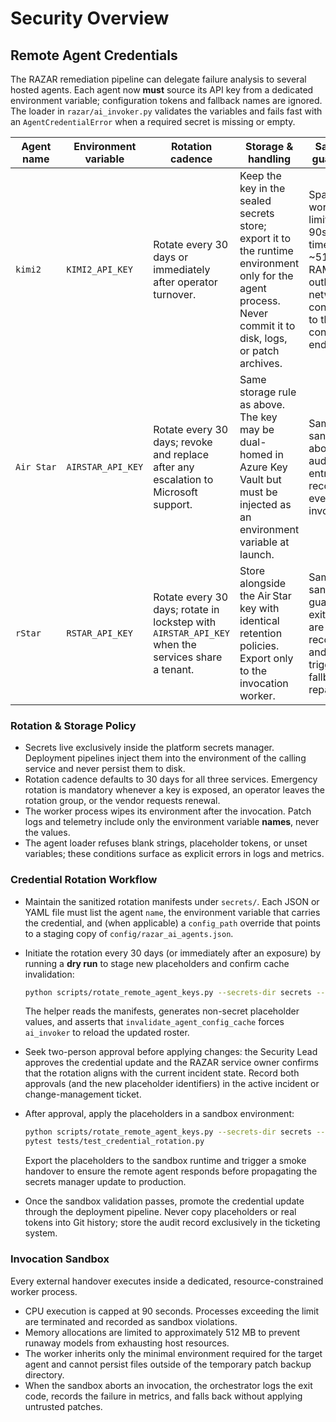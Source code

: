 # Security Overview

## Remote Agent Credentials

The RAZAR remediation pipeline can delegate failure analysis to several hosted
agents. Each agent now **must** source its API key from a dedicated environment
variable; configuration tokens and fallback names are ignored. The loader in
`razar/ai_invoker.py` validates the variables and fails fast with an
`AgentCredentialError` when a required secret is missing or empty.

| Agent name | Environment variable | Rotation cadence | Storage & handling | Sandbox guardrails |
| ---------- | -------------------- | ---------------- | ------------------ | ------------------ |
| `kimi2`    | `KIMI2_API_KEY`       | Rotate every 30 days or immediately after operator turnover. | Keep the key in the sealed secrets store; export it to the runtime environment only for the agent process. Never commit it to disk, logs, or patch archives. | Spawned worker limited to 90s CPU time and ~512 MB RAM; outbound network constrained to the configured endpoint. |
| `Air Star` | `AIRSTAR_API_KEY`     | Rotate every 30 days; revoke and replace after any escalation to Microsoft support. | Same storage rule as above. The key may be dual-homed in Azure Key Vault but must be injected as an environment variable at launch. | Same sandbox as above; audit log entry records every invocation. |
| `rStar`    | `RSTAR_API_KEY`       | Rotate every 30 days; rotate in lockstep with `AIRSTAR_API_KEY` when the services share a tenant. | Store alongside the Air Star key with identical retention policies. Export only to the invocation worker. | Same sandbox guardrails; exit codes are recorded and failures trigger fallback repair logic. |

### Rotation & Storage Policy

- Secrets live exclusively inside the platform secrets manager. Deployment
  pipelines inject them into the environment of the calling service and never
  persist them to disk.
- Rotation cadence defaults to 30 days for all three services. Emergency
  rotation is mandatory whenever a key is exposed, an operator leaves the
  rotation group, or the vendor requests renewal.
- The worker process wipes its environment after the invocation. Patch logs and
  telemetry include only the environment variable **names**, never the values.
- The agent loader refuses blank strings, placeholder tokens, or unset
  variables; these conditions surface as explicit errors in logs and metrics.

### Credential Rotation Workflow

- Maintain the sanitized rotation manifests under `secrets/`. Each JSON or
  YAML file must list the agent `name`, the environment variable that carries
  the credential, and (when applicable) a `config_path` override that points to
  a staging copy of `config/razar_ai_agents.json`.
- Initiate the rotation every 30 days (or immediately after an exposure) by
  running a **dry run** to stage new placeholders and confirm cache invalidation:

  ```bash
  python scripts/rotate_remote_agent_keys.py --secrets-dir secrets --dry-run
  ```

  The helper reads the manifests, generates non-secret placeholder values, and
  asserts that `invalidate_agent_config_cache` forces `ai_invoker` to reload
  the updated roster.
- Seek two-person approval before applying changes: the Security Lead approves
  the credential update and the RAZAR service owner confirms that the rotation
  aligns with the current incident state. Record both approvals (and the new
  placeholder identifiers) in the active incident or change-management ticket.
- After approval, apply the placeholders in a sandbox environment:

  ```bash
  python scripts/rotate_remote_agent_keys.py --secrets-dir secrets --apply
  pytest tests/test_credential_rotation.py
  ```

  Export the placeholders to the sandbox runtime and trigger a smoke handover to
  ensure the remote agent responds before propagating the secrets manager
  update to production.
- Once the sandbox validation passes, promote the credential update through the
  deployment pipeline. Never copy placeholders or real tokens into Git history;
  store the audit record exclusively in the ticketing system.

### Invocation Sandbox

Every external handover executes inside a dedicated, resource-constrained
worker process.

- CPU execution is capped at 90 seconds. Processes exceeding the limit are
  terminated and recorded as sandbox violations.
- Memory allocations are limited to approximately 512 MB to prevent runaway
  models from exhausting host resources.
- The worker inherits only the minimal environment required for the target
  agent and cannot persist files outside of the temporary patch backup
  directory.
- When the sandbox aborts an invocation, the orchestrator logs the exit code,
  records the failure in metrics, and falls back without applying untrusted
  patches.
